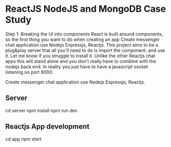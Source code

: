 # ReactJS NodeJS and MongoDB Case Study
Step 1: Breaking the UI into components
React is built around components, so the first thing you want to do when creating an app
Create messenger chat application use Nodejs Expressjs, Reactjs.
This project aims to be a plug&play server that all you'll need to do is import the component. and use it. Let me know if you struggle to install it. Unlike the other Reactjs chat apps this will stand alone and you don't really have to combine with the nodejs back end. In reality you just have to have a javascript socket listening on port 9000.

Create messenger chat application use Nodejs Expressjs, Reactjs.
## Server
cd server 
npm install
npm run dev
## Reactjs App development
cd app
npm start
